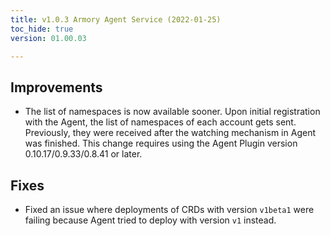 ```yaml
---
title: v1.0.3 Armory Agent Service (2022-01-25)
toc_hide: true
version: 01.00.03

---
```


## Improvements

* The list of namespaces is now available sooner. Upon initial registration with the Agent, the list of namespaces of each account gets sent. Previously, they were received after the watching mechanism in Agent was finished. This change requires using the Agent Plugin version 0.10.17/0.9.33/0.8.41 or later.

## Fixes

* Fixed an issue where deployments of CRDs with version `v1beta1` were failing because Agent tried to deploy with version `v1` instead.
